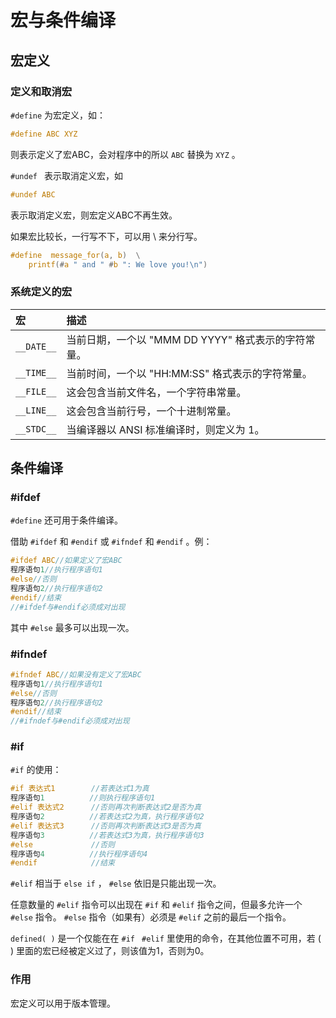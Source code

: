 # 宏与条件编译

##  宏定义

### 定义和取消宏

 ` #define ` 为宏定义，如：

```c
#define ABC XYZ
```

则表示定义了宏ABC，会对程序中的所以 ` ABC ` 替换为 ` XYZ ` 。

 `#undef ` 表示取消定义宏，如

```c
#undef ABC
```

表示取消定义宏，则宏定义ABC不再生效。

如果宏比较长，一行写不下，可以用 \ 来分行写。

```c
#define  message_for(a, b)  \
    printf(#a " and " #b ": We love you!\n")
```

### 系统定义的宏

| 宏         | 描述                                                |
| :--------- | :-------------------------------------------------- |
| `__DATE__` | 当前日期，一个以 "MMM DD YYYY" 格式表示的字符常量。 |
| `__TIME__` | 当前时间，一个以 "HH:MM:SS" 格式表示的字符常量。    |
| `__FILE__` | 这会包含当前文件名，一个字符串常量。                |
| `__LINE__` | 这会包含当前行号，一个十进制常量。                  |
| `__STDC__` | 当编译器以 ANSI 标准编译时，则定义为 1。            |

##  条件编译

### #ifdef

 ` #define ` 还可用于条件编译。

借助 ` #ifdef ` 和 ` #endif ` 或 ` #ifndef ` 和 ` #endif ` 。例：

```c
#ifdef ABC//如果定义了宏ABC
程序语句1//执行程序语句1 
#else//否则
程序语句2//执行程序语句2
#endif//结束
//#ifdef与#endif必须成对出现
```

其中 ` #else ` 最多可以出现一次。

### #ifndef

```c
#ifndef ABC//如果没有定义了宏ABC
程序语句1//执行程序语句1
#else//否则
程序语句2//执行程序语句2
#endif//结束
//#ifndef与#endif必须成对出现
```

### #if

 ` #if ` 的使用：

```c
#if 表达式1        //若表达式1为真
程序语句1          //则执行程序语句1
#elif 表达式2      //否则再次判断表达式2是否为真
程序语句2          //若表达式2为真，执行程序语句2
#elif 表达式3      //否则再次判断表达式3是否为真
程序语句3          //若表达式3为真，执行程序语句3
#else             //否则
程序语句4          //执行程序语句4
#endif            //结束
```

 ` #elif ` 相当于 ` else if ` ， ` #else ` 依旧是只能出现一次。

任意数量的 ` #elif ` 指令可以出现在 ` #if ` 和 ` #elif ` 指令之间，但最多允许一个 ` #else ` 指令。 ` #else ` 指令（如果有）必须是 ` #elif ` 之前的最后一个指令。

 ` defined( ) ` 是一个仅能在在 ` #if ` `  #elif ` 里使用的命令，在其他位置不可用，若 ( ) 里面的宏已经被定义过了，则该值为1，否则为0。

### 作用

宏定义可以用于版本管理。


